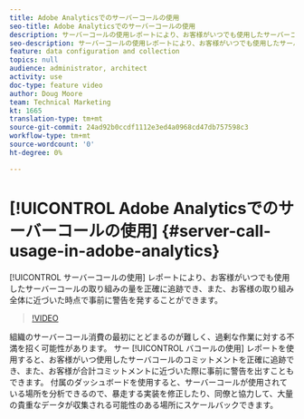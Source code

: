 ```yaml
---
title: Adobe Analyticsでのサーバーコールの使用
seo-title: Adobe Analyticsでのサーバーコールの使用
description: サーバーコールの使用レポートにより、お客様がいつでも使用したサーバーコールの取り組みを正確に追跡でき、また、合計取り組みに近づいたときに事前に警告を発することができます。
seo-description: サーバーコールの使用レポートにより、お客様がいつでも使用したサーバーコールの取り組みを正確に追跡でき、また、合計取り組みに近づいたときに事前に警告を発することができます。
feature: data configuration and collection
topics: null
audience: administrator, architect
activity: use
doc-type: feature video
author: Doug Moore
team: Technical Marketing
kt: 1665
translation-type: tm+mt
source-git-commit: 24ad92b0ccdf1112e3ed4a0968cd47db757598c3
workflow-type: tm+mt
source-wordcount: '0'
ht-degree: 0%

---
```



# [!UICONTROL Adobe Analyticsでのサーバーコールの使用] {#server-call-usage-in-adobe-analytics}

[!UICONTROL サーバーコールの使用] レポートにより、お客様がいつでも使用したサーバーコールの取り組みの量を正確に追跡でき、また、お客様の取り組み全体に近づいた時点で事前に警告を発することができます。

>[!VIDEO](https://video.tv.adobe.com/v/23137/?quality=12)

組織のサーバーコール消費の最初にとどまるのが難しく、過剰な作業に対する不満を招く可能性があります。 サー [!UICONTROL バコールの使用] レポートを使用すると、お客様がいつ使用したサーバコールのコミットメントを正確に追跡でき、また、お客様が合計コミットメントに近づいた際に事前に警告を出すこともできます。 付属のダッシュボードを使用すると、サーバーコールが使用されている場所を分析できるので、暴走する実装を修正したり、同僚と協力して、大量の貴重なデータが収集される可能性のある場所にスケールバックできます。
